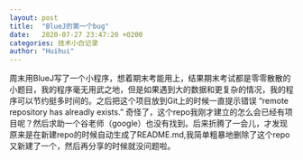 ```yaml
---
layout: post
title:  "BlueJ的第一个bug"
date:   2020-07-27 23:47:20 +0200
categories: 技术小白记录
author: "Huihui"
---
```

 周末用BlueJ写了一个小程序，想着期末考能用上，结果期末考试都是零零散散的小题目，我的程序毫无用武之地，但是如果遇到大的数据和更复杂的情况，我的程序可以节约挺多时间的。之后把这个项目放到Git上的时候一直提示错误 “remote repository has alreadly  exists.” 奇怪了，这个repo我刚才建立的怎么会已经有项目呢？然后求助一个谷老师（google）也没有找到。后来折腾了一会儿，才发现原来是在新建repo的时候自动生成了README.md,我简单粗暴地删除了这个repo又新建了一个，然后再分享的时候就没问题啦。
